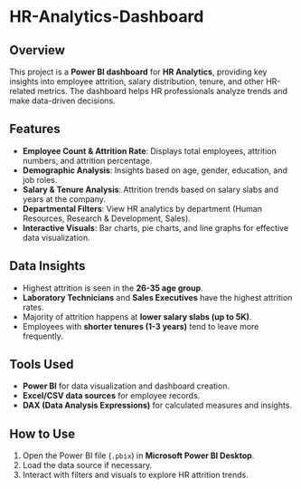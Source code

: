 # HR-Analytics-Dashboard

## Overview

This project is a **Power BI dashboard** for **HR Analytics**, providing key insights into employee attrition, salary distribution, tenure, and other HR-related metrics. The dashboard helps HR professionals analyze trends and make data-driven decisions.

## Features

- **Employee Count & Attrition Rate**: Displays total employees, attrition numbers, and attrition percentage.
- **Demographic Analysis**: Insights based on age, gender, education, and job roles.
- **Salary & Tenure Analysis**: Attrition trends based on salary slabs and years at the company.
- **Departmental Filters**: View HR analytics by department (Human Resources, Research & Development, Sales).
- **Interactive Visuals**: Bar charts, pie charts, and line graphs for effective data visualization.

## Data Insights

- Highest attrition is seen in the **26-35 age group**.
- **Laboratory Technicians** and **Sales Executives** have the highest attrition rates.
- Majority of attrition happens at **lower salary slabs (up to 5K)**.
- Employees with **shorter tenures (1-3 years)** tend to leave more frequently.

## Tools Used

- **Power BI** for data visualization and dashboard creation.
- **Excel/CSV data sources** for employee records.
- **DAX (Data Analysis Expressions)** for calculated measures and insights.

## How to Use

1. Open the Power BI file (`.pbix`) in **Microsoft Power BI Desktop**.
2. Load the data source if necessary.
3. Interact with filters and visuals to explore HR attrition trends.
